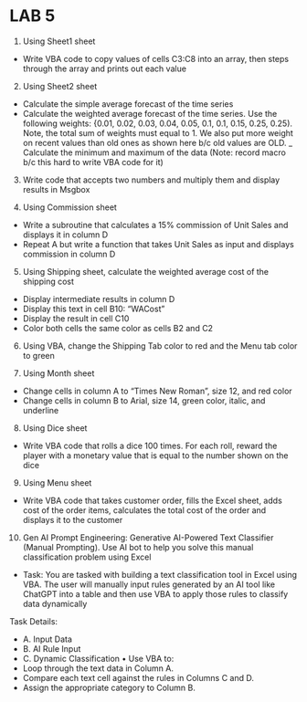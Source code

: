 # LAB 5

1. Using Sheet1 sheet
- Write VBA code to copy values of cells C3:C8 into an array, then steps through the array and prints out each value

2. Using Sheet2 sheet
- Calculate the simple average forecast of the time series
- Calculate the weighted average forecast of the time series. Use the following weights: {0.01, 0.02, 0.03, 0.04, 0.05, 0.1, 0.1, 0.15, 0.25, 0.25). Note, the total sum of weights must equal to 1. We also put more weight on recent values than old ones as shown here b/c old values are OLD.
_ Calculate the minimum and maximum of the data (Note: record macro b/c this hard to write VBA code for it)

3. Write code that accepts two numbers and multiply them and display results in Msgbox

4. Using Commission sheet
- Write a subroutine that calculates a 15% commission of Unit Sales and displays it in column D
- Repeat A but write a function that takes Unit Sales as input and displays commission in column D

5. Using Shipping sheet, calculate the weighted average cost of the shipping cost
- Display intermediate results in column D
- Display this text in cell B10: “WACost”
- Display the result in cell C10 
- Color both cells the same color as cells B2 and C2

6. Using VBA, change the Shipping Tab color to red and the Menu tab color to green

7. Using Month sheet
- Change cells in column A to “Times New Roman”, size 12, and red color
- Change cells in column B to Arial, size 14, green color, italic, and underline

8. Using Dice sheet
- Write VBA code that rolls a dice 100 times. For each roll, reward the player with a monetary value that is equal to the number shown on the dice

9. Using Menu sheet
- Write VBA code that takes customer order, fills the Excel sheet, adds cost of the order items, calculates the total cost of the order and displays it to the customer

10. Gen AI Prompt Engineering: Generative AI-Powered Text Classifier (Manual Prompting). Use AI bot to help you solve this manual classification problem using Excel
- Task: You are tasked with building a text classification tool in Excel using VBA. The user will manually input rules generated by an AI tool like ChatGPT into a table and then use VBA to apply those rules to classify data dynamically

Task Details:
- A. Input Data
- B. AI Rule Input
- C. Dynamic Classification
• Use VBA to:
- Loop through the text data in Column A.
- Compare each text cell against the rules in Columns C and D.
- Assign the appropriate category to Column B.


